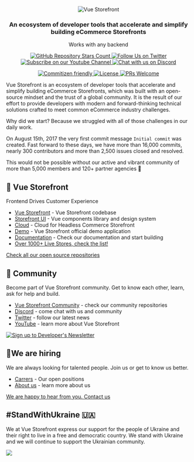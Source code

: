 <br />
<p align="center">
  <img src="https://user-images.githubusercontent.com/1626923/156934585-5c585b9f-53ff-4eee-beb3-a3a410c48d47.png" alt="Vue Storefront" />
</p>

<h3 align="center">
  An ecosystem of developer tools that accelerate and simplify building eCommerce Storefronts
</h3>
<p align="center">
    Works with any backend
</p>

<p align="center">
  <a href="https://github.com/vuestorefront/vue-storefront">
    <img alt="GitHub Repository Stars Count" src="https://img.shields.io/github/stars/vuestorefront/vue-storefront?style=social" />
  </a>
    <a href="https://twitter.com/vuestorefront">
        <img alt="Follow Us on Twitter" src="https://img.shields.io/twitter/follow/vuestorefront?style=social" />
    </a>
    <a href="https://www.youtube.com/c/VueStorefront">
        <img alt="Subscribe on our Youtube Channel" src="https://img.shields.io/youtube/channel/subscribers/UCkm1F3Cglty3CE1QwKQUhhg?style=social" />
    </a>
    <a href="https://discord.vuestorefront.io/">
        <img alt="Chat with us on Discord" src="https://img.shields.io/discord/770285988244750366?label=join%20discord&logo=Discord&logoColor=white" />
    </a>
</p>
<p align="center">
    <a href="http://commitizen.github.io/cz-cli/">
        <img alt="Commitizen friendly" src="https://img.shields.io/badge/commitizen-friendly-brightgreen.svg" />
    </a>
    <a href="https://github.com/vuestorefront/vue-storefront">
        <img alt="License" src="https://img.shields.io/github/license/vuestorefront/vue-storefront" />
    </a>
    <a href="https://github.com/vuestorefront/vue-storefront/pulls">
        <img alt="PRs Welcome" src="https://img.shields.io/badge/PRs-welcome-brightgreen.svg" />
    </a>
</p>

Vue Storefront is an ecosystem of developer tools that accelerate and simplify building eCommerce Storefronts, which was built with an open-source mindset and the trust of a global community. It is the result of our effort to provide developers with modern and forward-thinking technical solutions crafted to meet common eCommerce industry challenges. 

Why did we start? Because we struggled with all of those challenges in our daily work.

On August 15th, 2017 the very first commit message `Initial commit` was created. Fast forward to these days, we have more than 16,000 commits, nearly 300 contributors and more than 2,500 issues closed and resolved. 

This would not be possible without our active and vibrant community of more than 5,000 members and 120+ partner agencies 🤗

## 🏡 Vue Storefront 
Frontend Drives Customer Experience

- [Vue Storefront](https://github.com/vuestorefront/vue-storefront) - Vue Storefront codebase
- [Storefront UI](https://github.com/vuestorefront/storefront-ui) - Vue components library and design system
- [Cloud](https://vuestorefront.io/cloud) - Cloud for Headless Commerce Storefront
- [Demo](https://demo.vuestorefront.io/) - Vue Storefront official demo application
- [Documentation](https://docs.vuestorefront.io/v2/) - Check our documentation and start building
- [Over 1000+ Live Stores, check the list!](https://www.vuestorefront.io/live-projects/?utm_source=github.com&utm_medium=referral&utm_campaign=readme)

[Check all our open source repositories](https://github.com/orgs/vuestorefront/repositories)

## 🫶 Community
Become part of Vue Storefront community. Get to know each other, learn, ask for help and build.

- [Vue Storefront Community](https://github.com/orgs/vuestorefront-community/repositories) - check our community repositories
- [Discord](https://discord.vuestorefront.io/) - come chat with us and community
- [Twitter](https://twitter.com/VSFdevelopers) - follow our latest news
- [YouTube](https://www.youtube.com/c/VueStorefront) - learn more about Vue Storefront

<a target="_blank" href="https://vuestorefront.io/developer-newsletter">
  <img alt="Sign up to Developer's Newsletter" src="https://user-images.githubusercontent.com/74229951/218061404-2451ad24-e018-4954-8238-9e3289369059.png">
</a>

## 🏅We are hiring
We are always looking for talented people. Join us or get to know us better.

- [Carrers](https://vuestorefront.io/career/roles) - Our open positions
- [About us](https://vuestorefront.io/about-us) - learn more about us

[We are happy to hear from you. Contact us](mailto:hello@vuestorefront.io)

## **#StandWithUkraine** 🇺🇦

We at Vue Storefront express our support for the people of Ukraine and their right to live in a free and democratic country. We stand with Ukraine and we will continue to support the Ukrainian community.

<a href="https://supportukrainenow.org/" target="_blank">
    <img src="https://gcdnb.pbrd.co/images/bDfmujNpxjxy.png?o=1" />
</a>

